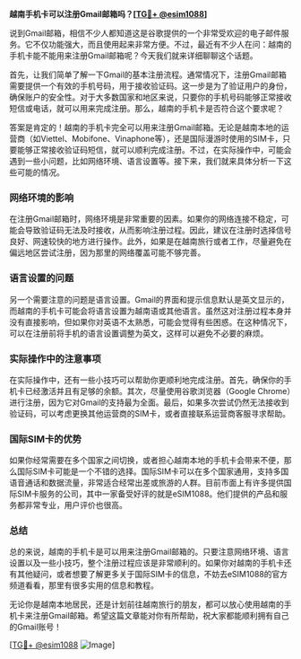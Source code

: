 **越南手机卡可以注册Gmail邮箱吗？[[TG💪+ @esim1088](https://t.me/s/esim1088)]**

说到Gmail邮箱，相信不少人都知道这是谷歌提供的一个非常受欢迎的电子邮件服务。它不仅功能强大，而且使用起来非常方便。不过，最近有不少人在问：越南的手机卡能不能用来注册Gmail邮箱呢？今天我们就来详细聊聊这个话题。

首先，让我们简单了解一下Gmail的基本注册流程。通常情况下，注册Gmail邮箱需要提供一个有效的手机号码，用于接收验证码。这一步是为了验证用户的身份，确保账户的安全性。对于大多数国家和地区来说，只要你的手机号码能够正常接收短信或电话，就可以用来完成注册。那么，越南的手机卡是否符合这个要求呢？

答案是肯定的！越南的手机卡完全可以用来注册Gmail邮箱。无论是越南本地的运营商（如Viettel、Mobifone、Vinaphone等），还是国际漫游时使用的SIM卡，只要能够正常接收验证码短信，就可以顺利完成注册。不过，在实际操作中，可能会遇到一些小问题，比如网络环境、语言设置等。接下来，我们就来具体分析一下这些可能的情况。

### 网络环境的影响

在注册Gmail邮箱时，网络环境是非常重要的因素。如果你的网络连接不稳定，可能会导致验证码无法及时接收，从而影响注册过程。因此，建议在注册时选择信号良好、网速较快的地方进行操作。此外，如果是在越南旅行或者工作，尽量避免在偏远地区尝试注册，因为那里的网络覆盖可能不够完善。

### 语言设置的问题

另一个需要注意的问题是语言设置。Gmail的界面和提示信息默认是英文显示的，而越南的手机卡可能会将语言设置为越南语或其他语言。虽然这对注册过程本身并没有直接影响，但如果你对英语不太熟悉，可能会觉得有些困惑。在这种情况下，可以在注册前将手机的语言设置调整为英文，这样可以避免不必要的麻烦。

### 实际操作中的注意事项

在实际操作中，还有一些小技巧可以帮助你更顺利地完成注册。首先，确保你的手机卡已经激活并且有足够的余额。其次，尽量使用谷歌浏览器（Google Chrome）进行注册，因为它对Gmail的支持最为全面。最后，如果多次尝试仍然无法接收到验证码，可以考虑更换其他运营商的SIM卡，或者直接联系运营商客服寻求帮助。

### 国际SIM卡的优势

如果你经常需要在多个国家之间切换，或者担心越南本地的手机卡会带来不便，那么国际SIM卡可能是一个不错的选择。国际SIM卡可以在多个国家通用，支持多国语音通话和数据流量，非常适合经常出差或旅游的人群。目前市面上有许多提供国际SIM卡服务的公司，其中一家备受好评的就是eSIM1088。他们提供的产品和服务都非常专业，用户评价也很高。

### 总结

总的来说，越南的手机卡是可以用来注册Gmail邮箱的。只要注意网络环境、语言设置以及一些小技巧，整个注册过程应该是非常顺利的。如果你对越南的手机卡还有其他疑问，或者想要了解更多关于国际SIM卡的信息，不妨去eSIM1088的官方频道看看，那里有很多实用的信息和教程。

无论你是越南本地居民，还是计划前往越南旅行的朋友，都可以放心使用越南的手机卡来注册Gmail邮箱。希望这篇文章能对你有所帮助，祝大家都能顺利拥有自己的Gmail账号！

[[TG💪+ @esim1088](https://t.me/s/esim1088) ![Image](https://i.postimg.cc/4NQfJmqS/Snipaste-2025-05-13-00-14-12.png)]